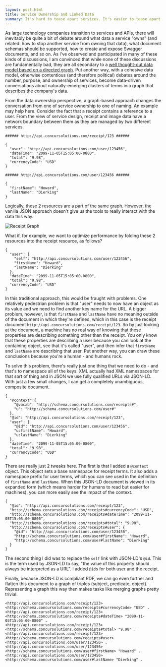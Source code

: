 ```yaml
---
layout: post.html
title: Service Ownership and Linked Data
summary: It's hard to tease apart services. It's easier to tease apart data.
---
```


As large technology companies transition to services and APIs, there will inevitably be quite a bit of debate around what data a service "owns" (and related: how to stop another service from owning that data), what document schemas should be supported, how to create and expose Swagger documents, and so on. As I've observed and participated in many of these kinds of discussions, I am convinced that while none of these discussions are fundamentally bad, they are all secondary to a [well thought-out data model based on a directed graph](http://blog.howarddierking.com/2016/10/15/a-linked-data-overview-for-web-api-developers/). Put another way, with a cohesive data model, otherwise contentious (and therefore political) debates around the number, purpose, and ownership of services, become data-driven conversations about naturally-emerging clusters of terms in a graph that describes the company's data.

From the data ownership perspective, a graph-based approach changes the conversation from one of service ownership to one of naming. An example may help here. Consider the fact that a receipt contains a reference to a user. From the view of service design, receipt and image data have a network boundary between them as they are managed by two different services.

```
###### http://api.concursolutions.com/receipt/123 ######

{
  "user": "http://api.concursolutions.com/user/123456",
  "dateTime": "2099-11-05T15:05:00-0800",
  "total": "9.98",
  "currencyCode": "USD"
}

###### http://api.concursolutions.com/user/123456 ######

{
  "firstName": "Howard",
  "lastName": "Dierking"
}
```

Logically, these 2 resources are a part of the same graph. However, the vanilla JSON approach doesn't give us the tools to really interact with the data this way.

![Receipt Graph](/images/linked-data-receipt-graph.png)

What if, for example, we want to optimize performance by folding these 2 resources into the receipt resource, as follows?

```
{
  "user": {
    "self": "http://api.concursolutions.com/user/123456",
    "firstName": "Howard",
    "lastName": "Dierking"
  },
  "dateTime": "2099-11-05T15:05:00-0800",
  "total": "9.98",
  "currencyCode": "USD"
}
```

In this traditional approach, this would be fraught with problems. One relatively pedestrian problem is that "user" needs to now have an object as its value and we need to find another key name for the URL. A bigger problem, however, is that `firstName` and `lastName` have no meaning outside of the document in which they're defined, which in this case is the receipt document `http://api.concursolutions.com/receipt/123`. So by just looking at the document, a machine has no real way of knowing that these properties are describing something other than the receipt. You only know that these properties are describing a user because you can look at the containing object, see that it's called "user", and then infer that `firstName` and `lastName` are describing that user. Put another way, you can draw these conclusions because you're a human - and humans rock.

To solve this problem, there's really just one thing that we need to do - and that's to namespace all of the keys. XML actually had XML namespaces for that sort of thing and in JSON we use fully qualified URLs via JSON-LD. With just a few small changes, I can get a completely unambiguous, composite document.

```
{
  "@context":{
    "@vocab": "http://schema.concursolutions.com/receipts#",
    "u": "http://schema.concursolutions.com/user#"
  },
  "@id": "http://api.concursolutions.com/receipt/123",
  "user": {
    "@id": "http://api.concursolutions.com/user/123456",
    "u:firstName": "Howard",
    "u:lastName": "Dierking"
  },
  "dateTime": "2099-11-05T15:05:00-0800",
  "total": "9.98",
  "currencyCode": "USD"
}
```

There are really just 2 tweaks here. The first is that I added a `@context` object. This object sets a base namespace for receipt terms. It also adds a namespace prefix for user terms, which you can see used in the definition of `firstName` and `lastName`. When this JSON-LD document is viewed in its expanded form (which means harder for humans to read but easier for machines), you can more easily see the impact of the context.

```
{
  "@id": "http://api.concursolutions.com/receipt/123",
  "http://schema.concursolutions.com/receipts#currencyCode": "USD",
  "http://schema.concursolutions.com/receipts#dateTime": "2099-11-05T15:05:00-0800",
  "http://schema.concursolutions.com/receipts#total": "9.98",
  "http://schema.concursolutions.com/receipts#user": {
    "@id": "http://api.concursolutions.com/user/123456",
    "http://schema.concursolutions.com/user#firstName": "Howard",
    "http://schema.concursolutions.com/user#lastName": "Dierking"
  }
}
```

The second thing I did was to replace the `self` link with JSON-LD's `@id`. This is the term used by JSON-LD to say, "the value of this property should always be interpreted as a URL". I added `@id`s for both user and the receipt.

Finally, because JSON-LD is compliant RDF, we can go even further and flatten this document to a graph of triples (subject, predicate, object). Representing a graph this way then makes tasks like merging graphs pretty trivial.

```
<http://api.concursolutions.com/receipt/123> <http://schema.concursolutions.com/receipts#currencyCode> "USD" .
<http://api.concursolutions.com/receipt/123> <http://schema.concursolutions.com/receipts#dateTime> "2099-11-05T15:05:00-0800" .
<http://api.concursolutions.com/receipt/123> <http://schema.concursolutions.com/receipts#total> "9.98" .
<http://api.concursolutions.com/receipt/123> <http://schema.concursolutions.com/receipts#user> <http://api.concursolutions.com/user/123456> .
<http://api.concursolutions.com/user/123456> <http://schema.concursolutions.com/user#firstName> "Howard" .
<http://api.concursolutions.com/user/123456> <http://schema.concursolutions.com/user#lastName> "Dierking" .
```
